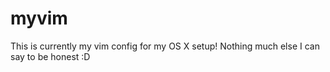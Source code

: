 # myvim
This is currently my vim config for my OS X setup!
Nothing much else I can say to be honest :D
